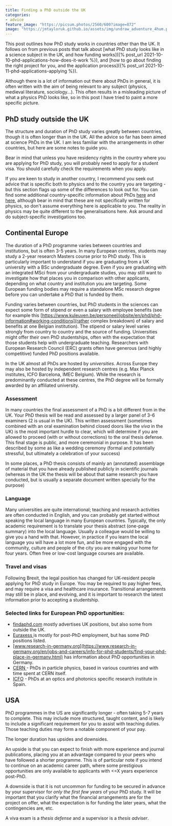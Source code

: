```yaml
---
title: Finding a PhD outside the UK
categories:
- advice
feature_image: "https://picsum.photos/2560/600?image=872"
image: "https://jmtayloruk.github.io/assets/img/undraw_adventure_4hum.png"
---
```


This post outlines how PhD study works in countries other than the UK.
It follows on from previous posts that talk about [what PhD study looks like in a science subject in the UK, and how funding works]({% post_url 2021-10-10-phd-applications-how-does-it-work %}),
and [how to go about finding the right project for you, and the application process]({% post_url 2021-10-11-phd-applications-applying %}).

Although there is a lot of information out there about PhDs in general, it is often written with the aim of being relevant to any subject (physics, medieval literature, sociology...).
This often results in a misleading picture of what a physics PhD looks like, so in this post I have tried to paint a more specific picture.


## PhD study outside the UK

The structure and duration of PhD study varies greatly between countries, though it is often longer than in the UK.
All the advice so far has been aimed at science PhDs in the UK.
I am less familiar with the arrangements in other countries, but here are some notes to guide you. 

Bear in mind that unless you have residency rights in the country where you are applying for PhD study, you will probably need to apply for a student visa.
You should carefully check the requirements when you apply. 

If you are keen to study in another country, I recommend you seek out advice that is specific both to physics and to the country you are targeting - but this section flags up some of the differences to look out for.
You can find some additional country-specific information about PhDs [here](https://www.findaphd.com/study-abroad/europe) and [here](https://www.prospects.ac.uk/postgraduate-study/study-abroad),
although bear in mind that these are not specifically written for physics, so don't assume everything here is applicable to you.
The reality in physics may be quite different to the generalisations here. Ask around and do subject-specific investigations too.  

## Continental Europe

The duration of a PhD programme varies between countries and institutions, but is often 3-5 years.
In many European contries, students may study a 2-year research Masters course prior to PhD study. 
This is particularly important to understand if you are graduating from a UK university with a BSc undergraduate degree.
Even if you are graduating with an integrated MSci from your undergraduate studies, you may still want to investigate
how that places you in comparison with other applicants, depending on what country and institution you are targeting.
Some European funding bodies may require a standalone MSc research degree before you can undertake a PhD that is funded by them.

Funding varies between countries, but PhD students in the sciences can expect some form of stipend or even a salary with employee benefits
(see for example this [https://www.kuleuven.be/personeel/jobsite/en/phd/phd-information#working-conditions](rather complex breakdown) of salary and benefits at one Belgian institution).
The stipend or salary level varies strongly from country to country and the source of funding.
Universities might offer their own PhD studentships, often with the expectation that those students help with undergraduate teaching.
Researchers with European Research Council (ERC) grants often have generous (and highly competitive) funded PhD positions available.

In the UK almost all PhDs are hosted by *universities*.
Across Europe they may also be hosted by independent research centres (e.g. Max Planck institutes, ICFO Barcelona, IMEC Belgium).
While the research is predominantly conducted at these centres, the PhD degree will be formally awarded by an affiliated university.


### Assessment

In many countries the final assessment of a PhD is a bit different from in the UK.
Your PhD thesis will be read and assessed by a larger panel of 3-6 examiners (2 is usual in the UK).
This written assessment (sometimes combined with an oral examination behind closed doors like the *viva* in the UK)
is the most important hurdle to clear, which will determine if you are allowed to proceed (with or without corrections) to the oral thesis defense. 
This final stage is public, and more ceremonial in purpose.
It has been described by some as like a wedding ceremony (formal and potentially stressful, but ultimately a celebration of your success)

In some places, a PhD thesis consists of mainly an (annotated) assemblage of material that you have already published publicly in scientific journals
(whereas in the UK the thesis will be about that same research you have conducted, but is usually a separate document written specially for the purpose)

### Language
Many universities are quite international; teaching and research activities are often conducted in English,
and you can probably get started without speaking the local language in many European countries.
Typically, the only academic requirement is to translate your thesis abstract (one-page summary) into the local language.
Usually a colleague would be willing to give you a hand with that.
However, in practice if you learn the local language you will have a lot more fun,
and be more engaged with the community, culture and people of the city you are making your home for four years.
Often free or low-cost language courses are available.

### Travel and visas
Following Brexit, the legal position has changed for UK-resident people applying for PhD study in Europe. 
You may be required to pay higher fees, and may require a visa and healthcare insurance. 
Transitional arrangements may still be in place, and evolving, and it is important to research the latest information prior to accepting a studentship. 

### Selected links for European PhD opportunities:

- [findaphd.com](https://www.findaphd.com) mostly advertises UK positions, but also some from outside the UK.
- [Euraxess ](https://euraxess.ec.europa.eu) is mostly for post-PhD employment, but has some PhD positions listed.
- [www.research-in-germany.org](https://www.research-in-germany.org/en/jobs-and-careers/info-for-phd-students/find-your-phd-place-in-germany.html) has information about PhD opportunities in Germany.
- [CERN ](https://careers.cern/join-us/students) - PhDs in particle physics, based in various countries and with time spent at CERN itself.
- [ICFO](http://phd.icfo.eu/phd-icfo) - PhDs at an optics and photonics specific research institute in Spain.

## USA

PhD programmes in the US are significantly longer - often taking 5-7 years to complete.
This may include more structured, taught content, and is likely to include a significant requirement for you to assist with teaching duties.
Those teaching duties may form a notable component of your pay.

The longer duration has upsides and downsides.

An upside is that you can expect to finish with more experience and journal publications,
placing you at an advantage compared to your peers who have followed a shorter programme.
This is of particular note if you intend to continue on an academic career path, where some prestigious opportunities are only
available to applicants with <=X years experience post-PhD.

A downside is that it is not uncommon for funding to be secured in advance by your supervisor for *only the first few years* of your PhD study.
It will be important that you clarify what the financial arrangements are for the project on offer, what the expectation is for funding the later years,
what the contingencies are, etc.

A viva exam is a *thesis defense* and a supervisor is a *thesis adviser*.

